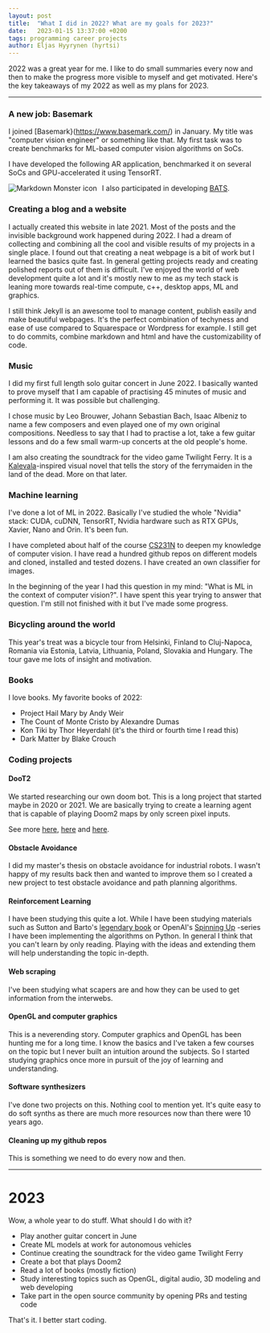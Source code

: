 ```yaml
---
layout: post
title:  "What I did in 2022? What are my goals for 2023?"
date:   2023-01-15 13:37:00 +0200
tags: programming career projects
author: Eljas Hyyrynen (hyrtsi)
---
```


2022 was a great year for me.
I like to do small summaries every now and then to make the progress more visible to myself and get motivated.
Here's the key takeaways of my 2022 as well as my plans for 2023.

---

### A new job: Basemark

I joined [Basemark}(https://www.basemark.com/) in January.
My title was "computer vision engineer" or something like that.
My first task was to create benchmarks for ML-based computer vision algorithms on SoCs.

I have developed the following AR application, benchmarked it on several SoCs and GPU-accelerated it using TensorRT.

<img src="https://www.basemark.com/wp-content/uploads/2022/10/AR_Video_Lane_Vehicle_Detection_02_800x300.png"
     alt="Markdown Monster icon"
     style="float: left; margin-right: 10px;" />

I also participated in developing [BATS](https://www.basemark.com/bats/).

### Creating a blog and a website

I actually created this website in late 2021.
Most of the posts and the invisible background work happened during 2022.
I had a dream of collecting and combining all the cool and visible results of my projects in a single place.
I found out that creating a neat webpage is a bit of work but I learned the basics quite fast.
In general getting projects ready and creating polished reports out of them is difficult.
I've enjoyed the world of web development quite a lot and it's mostly new to me as my tech stack is leaning more towards real-time compute, c++, desktop apps, ML and graphics.

I still think Jekyll is an awesome tool to manage content, publish easily and make beautiful webpages.
It's the perfect combination of techyness and ease of use compared to Squarespace or Wordpress for example.
I still get to do commits, combine markdown and html and have the customizability of code.

### Music

I did my first full length solo guitar concert in June 2022.
I basically wanted to prove myself that I am capable of practising 45 minutes of music and performing it.
It was possible but challenging.

I chose music by Leo Brouwer, Johann Sebastian Bach, Isaac Albeniz to name a few composers and even played one of my own original compositions.
Needless to say that I had to practise a lot, take a few guitar lessons and do a few small warm-up concerts at the old people's home.

I am also creating the soundtrack for the video game Twilight Ferry.
It is a [Kalevala](https://en.wikipedia.org/wiki/Kalevala)-inspired visual novel that tells the story of the ferrymaiden in the land of the dead. 
More on that later.

### Machine learning

I've done a lot of ML in 2022.
Basically I've studied the whole "Nvidia" stack: CUDA, cuDNN, TensorRT, Nvidia hardware such as RTX GPUs, Xavier, Nano and Orin.
It's been fun.

I have completed about half of the course [CS231N](http://cs231n.stanford.edu/) to deepen my knowledge of computer vision. I have read a hundred github repos on different models and cloned, installed and tested dozens. I have created an own classifier for images.

In the beginning of the year I had this question in my mind: "What is ML in the context of computer vision?".
I have spent this year trying to answer that question.
I'm still not finished with it but I've made some progress.

### Bicycling around the world

This year's treat was a bicycle tour from Helsinki, Finland to Cluj-Napoca, Romania via Estonia, Latvia, Lithuania, Poland, Slovakia and Hungary.
The tour gave me lots of insight and motivation.

### Books

I love books.
My favorite books of 2022:
- Project Hail Mary by Andy Weir
- The Count of Monte Cristo by Alexandre Dumas
- Kon Tiki by Thor Heyerdahl (it's the third or fourth time I read this)
- Dark Matter by Blake Crouch


### Coding projects

#### DooT2

We started researching our own doom bot.
This is a long project that started maybe in 2020 or 2021.
We are basically trying to create a learning agent that is capable of playing Doom2 maps by only screen pixel inputs.

See more [here](https://github.com/Lehdari/DooT2), [here](https://github.com/Lehdari/GViZDoom) and [here](https://hyrtsi.github.io/2022/06/26/doom.html).

#### Obstacle Avoidance

I did my master's thesis on obstacle avoidance for industrial robots.
I wasn't happy of my results back then and wanted to improve them so I created a new project to test obstacle avoidance and path planning algorithms.

#### Reinforcement Learning

I have been studying this quite a lot.
While I have been studying materials such as Sutton and Barto's [legendary book](http://www.incompleteideas.net/book/the-book-2nd.html) or OpenAI's [Spinning Up](https://spinningup.openai.com/en/latest/) -series I have been implementing the algorithms on Python.
In general I think that you can't learn by only reading.
Playing with the ideas and extending them will help understanding the topic in-depth.

#### Web scraping

I've been studying what scapers are and how they can be used to get information from the interwebs.

#### OpenGL and computer graphics

This is a neverending story.
Computer graphics and OpenGL has been hunting me for a long time.
I know the basics and I've taken a few courses on the topic but I never built an intuition around the subjects.
So I started studying graphics once more in pursuit of the joy of learning and understanding.

#### Software synthesizers

I've done two projects on this.
Nothing cool to mention yet.
It's quite easy to do soft synths as there are much more resources now than there were 10 years ago.

#### Cleaning up my github repos

This is something we need to do every now and then.

---

# 2023

Wow, a whole year to do stuff.
What should I do with it?

- Play another guitar concert in June
- Create ML models at work for autonomous vehicles
- Continue creating the soundtrack for the video game Twilight Ferry
- Create a bot that plays Doom2
- Read a lot of books (mostly fiction)
- Study interesting topics such as OpenGL, digital audio, 3D modeling and web developing
- Take part in the open source community by opening PRs and testing code

That's it. I better start coding.